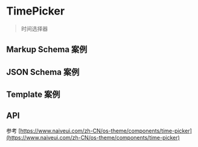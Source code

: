 # TimePicker

> 时间选择器

## Markup Schema 案例

<dumi-previewer demoPath="guide/time-picker/markup-schema" />

## JSON Schema 案例

<dumi-previewer demoPath="guide/time-picker/json-schema" />

## Template 案例

<dumi-previewer demoPath="guide/time-picker/template" />

## API

参考 [https://www.naiveui.com/zh-CN/os-theme/components/time-picker](https://www.naiveui.com/zh-CN/os-theme/components/time-picker)
